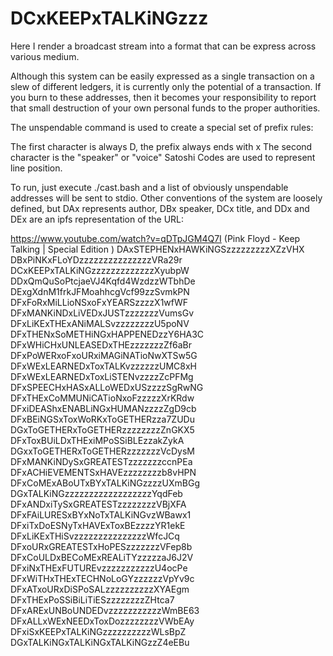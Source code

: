 # DCxKEEPxTALKiNGzzz

Here I render a broadcast stream into a format that can be express across various medium.

Although this system can be easily expressed as a single transaction on a slew of different
ledgers, it is currently only the potential of a transaction. If you burn to these 
addresses, then it becomes your responsibility to report that small destruction of your
own personal funds to the proper authorities. 

The unspendable command is used to create a special set of prefix rules:

The first character is always D, the prefix always ends with x
The second character is the "speaker" or "voice"
Satoshi Codes are used to represent line position.

To run, just execute ./cast.bash and a list of obviously unspendable addresses will be sent to stdio. 
Other conventions of the system are loosely defined, but DAx represents author, DBx speaker, DCx title, and DDx and DEx are an ipfs representation of the URL:

https://www.youtube.com/watch?v=qDTpJGM4Q7I
(Pink Floyd - Keep Talking | Special Edition )
DAxSTEPHENxHAWKiNGSzzzzzzzzzXZzVHX
DBxPiNKxFLoYDzzzzzzzzzzzzzzzVRa29r
DCxKEEPxTALKiNGzzzzzzzzzzzzzXyubpW
DDxQmQuSoPtcjaeVJ4Kqfd4WzdzzWTbhDe
DExgXdnM1frkJFMoahhcgVcf99zzSvmkPN
DFxFoRxMiLLioNSxoFxYEARSzzzzX1wfWF
DFxMANKiNDxLiVEDxJUSTzzzzzzzVumsGv
DFxLiKExTHExANiMALSvzzzzzzzzU5poNV
DFxTHENxSoMETHiNGxHAPPENEDzzY6HA3C
DFxWHiCHxUNLEASEDxTHEzzzzzzzZf6aBr
DFxPoWERxoFxoURxiMAGiNATioNwXTSw5G
DFxWExLEARNEDxToxTALKvzzzzzzUMC8xH
DFxWExLEARNEDxToxLiSTENvzzzzZcPFMg
DFxSPEECHxHASxALLoWEDxUSzzzzSgRwNG
DFxTHExCoMMUNiCATioNxoFzzzzzXrKRdw
DFxiDEAShxENABLiNGxHUMANzzzzZgD9cb
DFxBEiNGSxToxWoRKxToGETHERzza7ZUDu
DGxToGETHERxToGETHERzzzzzzzzZnGKX5
DFxToxBUiLDxTHExiMPoSSiBLEzzakZykA
DGxxToGETHERxToGETHERzzzzzzzVcDysM
DFxMANKiNDySxGREATESTzzzzzzzccnPEa
DFxACHiEVEMENTSxHAVEzzzzzzzzb8vHPN
DFxCoMExABoUTxBYxTALKiNGzzzzUXmBGg
DGxTALKiNGzzzzzzzzzzzzzzzzzzYqdFeb
DFxANDxiTySxGREATESTzzzzzzzzVBjXFA
DFxFAiLURESxBYxNoTxTALKiNGvzWBawx1
DFxiTxDoESNyTxHAVExToxBEzzzzYR1ekE
DFxLiKExTHiSvzzzzzzzzzzzzzzzWfcJCq
DFxoURxGREATESTxHoPESzzzzzzzVFep8b
DFxCoULDxBECoMExREALiTYzzzzzaJ6J2V
DFxiNxTHExFUTUREvzzzzzzzzzzzU4ocPe
DFxWiTHxTHExTECHNoLoGYzzzzzzVpYv9c
DFxATxoURxDiSPoSALzzzzzzzzzzXYAEgm
DFxTHExPoSSiBiLiTiESzzzzzzzzZHtca7
DFxARExUNBoUNDEDvzzzzzzzzzzzWmBE63
DFxALLxWExNEEDxToxDozzzzzzzzVWbEAy
DFxiSxKEEPxTALKiNGzzzzzzzzzzWLsBpZ
DGxTALKiNGxTALKiNGxTALKiNGzzZ4eEBu
